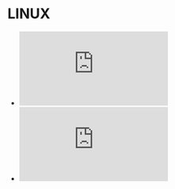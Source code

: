 # LINUX
* ![Comandos Úteis](https://github.com/Maicondlp/CYBER/blob/main/TIPS/comandos_uteis.md)
* ![IPTables](https://github.com/Maicondlp/CYBER/blob/main/TIPS/iptables.md)
